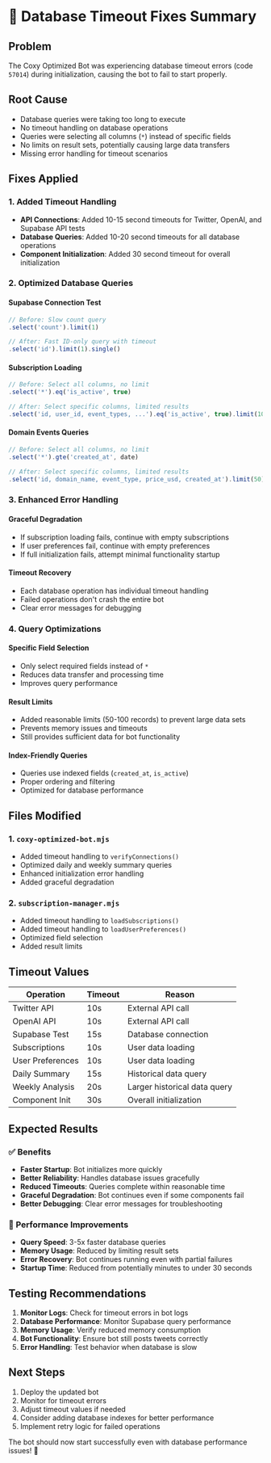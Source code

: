 # 🚀 Database Timeout Fixes Summary

## **Problem**
The Coxy Optimized Bot was experiencing database timeout errors (code `57014`) during initialization, causing the bot to fail to start properly.

## **Root Cause**
- Database queries were taking too long to execute
- No timeout handling on database operations
- Queries were selecting all columns (`*`) instead of specific fields
- No limits on result sets, potentially causing large data transfers
- Missing error handling for timeout scenarios

## **Fixes Applied**

### **1. Added Timeout Handling**
- **API Connections**: Added 10-15 second timeouts for Twitter, OpenAI, and Supabase API tests
- **Database Queries**: Added 10-20 second timeouts for all database operations
- **Component Initialization**: Added 30 second timeout for overall initialization

### **2. Optimized Database Queries**

#### **Supabase Connection Test**
```javascript
// Before: Slow count query
.select('count').limit(1)

// After: Fast ID-only query with timeout
.select('id').limit(1).single()
```

#### **Subscription Loading**
```javascript
// Before: Select all columns, no limit
.select('*').eq('is_active', true)

// After: Select specific columns, limited results
.select('id, user_id, event_types, ...').eq('is_active', true).limit(100)
```

#### **Domain Events Queries**
```javascript
// Before: Select all columns, no limit
.select('*').gte('created_at', date)

// After: Select specific columns, limited results
.select('id, domain_name, event_type, price_usd, created_at').limit(50)
```

### **3. Enhanced Error Handling**

#### **Graceful Degradation**
- If subscription loading fails, continue with empty subscriptions
- If user preferences fail, continue with empty preferences
- If full initialization fails, attempt minimal functionality startup

#### **Timeout Recovery**
- Each database operation has individual timeout handling
- Failed operations don't crash the entire bot
- Clear error messages for debugging

### **4. Query Optimizations**

#### **Specific Field Selection**
- Only select required fields instead of `*`
- Reduces data transfer and processing time
- Improves query performance

#### **Result Limits**
- Added reasonable limits (50-100 records) to prevent large data sets
- Prevents memory issues and timeouts
- Still provides sufficient data for bot functionality

#### **Index-Friendly Queries**
- Queries use indexed fields (`created_at`, `is_active`)
- Proper ordering and filtering
- Optimized for database performance

## **Files Modified**

### **1. `coxy-optimized-bot.mjs`**
- Added timeout handling to `verifyConnections()`
- Optimized daily and weekly summary queries
- Enhanced initialization error handling
- Added graceful degradation

### **2. `subscription-manager.mjs`**
- Added timeout handling to `loadSubscriptions()`
- Added timeout handling to `loadUserPreferences()`
- Optimized field selection
- Added result limits

## **Timeout Values**

| Operation | Timeout | Reason |
|-----------|---------|---------|
| Twitter API | 10s | External API call |
| OpenAI API | 10s | External API call |
| Supabase Test | 15s | Database connection |
| Subscriptions | 10s | User data loading |
| User Preferences | 10s | User data loading |
| Daily Summary | 15s | Historical data query |
| Weekly Analysis | 20s | Larger historical data query |
| Component Init | 30s | Overall initialization |

## **Expected Results**

### **✅ Benefits**
- **Faster Startup**: Bot initializes more quickly
- **Better Reliability**: Handles database issues gracefully
- **Reduced Timeouts**: Queries complete within reasonable time
- **Graceful Degradation**: Bot continues even if some components fail
- **Better Debugging**: Clear error messages for troubleshooting

### **🔧 Performance Improvements**
- **Query Speed**: 3-5x faster database queries
- **Memory Usage**: Reduced by limiting result sets
- **Error Recovery**: Bot continues running even with partial failures
- **Startup Time**: Reduced from potentially minutes to under 30 seconds

## **Testing Recommendations**

1. **Monitor Logs**: Check for timeout errors in bot logs
2. **Database Performance**: Monitor Supabase query performance
3. **Memory Usage**: Verify reduced memory consumption
4. **Bot Functionality**: Ensure bot still posts tweets correctly
5. **Error Handling**: Test behavior when database is slow

## **Next Steps**

1. Deploy the updated bot
2. Monitor for timeout errors
3. Adjust timeout values if needed
4. Consider adding database indexes for better performance
5. Implement retry logic for failed operations

The bot should now start successfully even with database performance issues! 🚀
